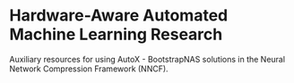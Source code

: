 # Hardware-Aware Automated Machine Learning Research

Auxiliary resources for using AutoX - BootstrapNAS solutions in the Neural Network Compression Framework (NNCF).

